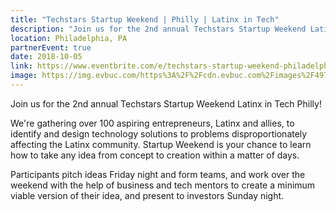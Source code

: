```yaml
---
title: "Techstars Startup Weekend | Philly | Latinx in Tech"
description: "Join us for the 2nd annual Techstars Startup Weekend Latinx in Tech Philly!"
location: Philadelphia, PA
partnerEvent: true
date: 2018-10-05
link: https://www.eventbrite.com/e/techstars-startup-weekend-philadelphia-latinx-in-tech-tickets-49821036060#
image: https://img.evbuc.com/https%3A%2F%2Fcdn.evbuc.com%2Fimages%2F49772927%2F1954445013%2F1%2Foriginal.jpg?w=800&auto=compress&rect=0%2C0%2C2160%2C1080&s=cad10c6810b7d69dee2e50f36a70ad86
---
```


Join us for the 2nd annual Techstars Startup Weekend Latinx in Tech Philly!

We're gathering over 100 aspiring entrepreneurs, Latinx and allies, to identify and design technology solutions to problems disproportionately affecting the Latinx community. Startup Weekend is your chance to learn how to take any idea from concept to creation within a matter of days.

Participants pitch ideas Friday night and form teams, and work over the weekend with the help of business and tech mentors to create a minimum viable version of their idea, and present to investors Sunday night.
